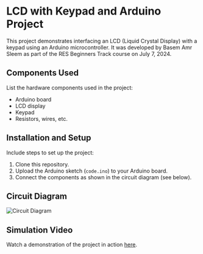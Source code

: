 # LCD with Keypad and Arduino Project

This project demonstrates interfacing an LCD (Liquid Crystal Display) with a keypad using an Arduino microcontroller. It was developed by Basem Amr Sleem as part of the RES Beginners Track course on July 7, 2024.

## Components Used

List the hardware components used in the project:
- Arduino board
- LCD display
- Keypad
- Resistors, wires, etc.

## Installation and Setup

Include steps to set up the project:
1. Clone this repository.
2. Upload the Arduino sketch (`code.ino`) to your Arduino board.
3. Connect the components as shown in the circuit diagram (see below).

## Circuit Diagram

![Circuit Diagram](![image](https://github.com/BasemAmr/Arduino-with-LCD-and-Keypad/assets/67838239/a75e9a99-ae6a-4501-bba4-30dae67ff7d9))

## Simulation Video

Watch a demonstration of the project in action [here](https://drive.google.com/file/d/1CdgDUiNEMN39oHwt1ujZMxeekptI5tkQ/view?usp=sharing).

